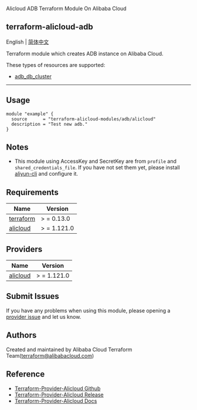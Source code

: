 Alicloud ADB Terraform Module On Alibaba Cloud

terraform-alicloud-adb
---

English | [简体中文](README-CN.md)

Terraform module which creates ADB instance on Alibaba Cloud.

These types of resources are supported:

* [adb_db_cluster](https://registry.terraform.io/providers/aliyun/alicloud/latest/docs/resources/adb_db_cluster)

----------------------

## Usage

```hcl
module "example" {
  source      = "terraform-alicloud-modules/adb/alicloud"
  description = "Test new adb."
}
```

## Notes

* This module using AccessKey and SecretKey are from `profile` and `shared_credentials_file`. If you have not set them
  yet, please install [aliyun-cli](https://github.com/aliyun/aliyun-cli#installation) and configure it.

## Requirements

| Name | Version |
|------|---------|
| <a name="requirement_terraform"></a> [terraform](#requirement\_terraform) | > = 0.13.0 |
| <a name="requirement_alicloud"></a> [alicloud](#requirement\_alicloud) | > = 1.121.0 |

## Providers

| Name | Version |
|------|---------|
| <a name="provider_alicloud"></a> [alicloud](#provider\_alicloud) | > = 1.121.0 |

## Submit Issues

If you have any problems when using this module, please opening
a [provider issue](https://github.com/aliyun/terraform-provider-alicloud/issues/new) and let us know.

## Authors

Created and maintained by Alibaba Cloud Terraform Team(terraform@alibabacloud.com)

## Reference

* [Terraform-Provider-Alicloud Github](https://github.com/terraform-providers/terraform-provider-alicloud)
* [Terraform-Provider-Alicloud Release](https://releases.hashicorp.com/terraform-provider-alicloud/)
* [Terraform-Provider-Alicloud Docs](https://www.terraform.io/docs/providers/alicloud/index.html)